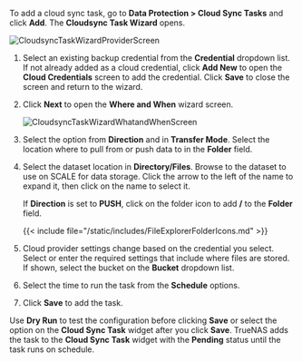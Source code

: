&NewLine;

To add a cloud sync task, go to **Data Protection > Cloud Sync Tasks** and click **Add**. The **Cloudsync Task Wizard** opens.

![CloudsyncTaskWizardProviderScreen](/images/SCALE/DataProtection/CloudsyncTaskWizardProviderScreen.png "Cloudsync Task Wizard Provider")

1. Select an existing backup credential from the **Credential** dropdown list.
   If not already added as a cloud credential, click **Add New** to open the **Cloud Credentials** screen to add the credential.
   Click **Save** to close the screen and return to the wizard.

2. Click **Next** to open the **Where and When** wizard screen.

   ![CloudsyncTaskWizardWhatandWhenScreen](/images/SCALE/DataProtection/CloudsyncTaskWizardWhatandWhenScreen.png "Cloudsync Task Wizard What and When")

3. Select the option from **Direction** and in **Transfer Mode**.
   Select the location where to pull from or push data to in the **Folder** field.

4. Select the dataset location in **Directory/Files**. Browse to the dataset to use on SCALE for data storage.
   Click the arrow to the left of the name to expand it, then click on the name to select it.

   If **Direction** is set to **PUSH**, click on the folder icon to add **/** to the **Folder** field.

   {{< include file="/static/includes/FileExplorerFolderIcons.md" >}}

5. Cloud provider settings change based on the credential you select. Select or enter the required settings that include where files are stored.
   If shown, select the bucket on the **Bucket** dropdown list.

6. Select the time to run the task from the **Schedule** options.

7. Click **Save** to add the task.

Use **Dry Run** to test the configuration before clicking **Save** or select the option on the **Cloud Sync Task** widget after you click **Save**.
TrueNAS adds the task to the **Cloud Sync Task** widget with the **Pending** status until the task runs on schedule.